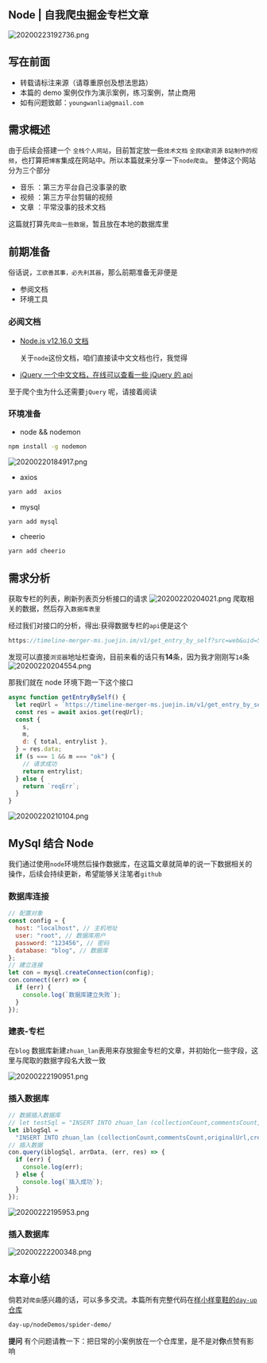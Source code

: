 ## Node | 自我爬虫掘金专栏文章

![20200223192736.png](https://raw.githubusercontent.com/yayxs/Pics/master/img/20200223192736.png)

## 写在前面

- 转载请标注来源（请尊重原创及想法思路）
- 本篇的 demo 案例仅作为演示案例，练习案例，禁止商用
- 如有问题致邮：`youngwanlia@gmail.com`

## 需求概述

由于后续会搭建一个 `全栈个人网站`，目前暂定放一些`技术文档` `全民K歌资源` `B站制作的视频`，也打算把`博客`集成在网站中。所以本篇就来分享一下`node爬虫`。
整体这个网站分为三个部分

- 音乐 ：第三方平台自己没事录的歌
- 视频 ：第三方平台剪辑的视频
- 文章 ：平常没事的技术文档

这篇就打算先`爬虫一些数据`，暂且放在本地的数据库里

## 前期准备

俗话说，`工欲善其事，必先利其器`，那么前期准备无非便是

- 参阅文档
- 环境工具

### 必阅文档

- [Node.js v12.16.0 文档](http://nodejs.cn/api/)

  关于`node`这份文档，咱们直接读中文文档也行，我觉得

- [jQuery 一个中文文档，在线可以查看一些 jQuery 的 api](https://www.jquery123.com/)

至于爬个虫为什么还需要`jQuery` 呢，请接着阅读

### 环境准备

- node && nodemon

```sh
npm install -g nodemon
```

![20200220184917.png](https://raw.githubusercontent.com/yayxs/Pics/master/img/20200220184917.png)

- axios

```sh
yarn add  axios
```

- mysql

```sh
yarn add mysql
```

- cheerio

```sh
yarn add cheerio
```

## 需求分析

获取专栏的列表，刷新列表页分析接口的请求
![20200220204021.png](https://raw.githubusercontent.com/yayxs/Pics/master/img/20200220204021.png)
爬取相关的数据，然后存入`数据库表里`

经过我们对接口的分析，得出:获得数据专栏的`api`便是这个

```js
https://timeline-merger-ms.juejin.im/v1/get_entry_by_self?src=web&uid=5cf00b7c6fb9a07eba2c226f&device_id=1580692913721&token=eyJhY2Nlc3NfdG9rZW4iOiJqa3FzYTJaUzB3cTY3VVBoIiwicmVmcmVzaF90b2tlbiI6ImJrcG9LMnAyaUlSUFRvSFUiLCJ0b2tlbl90eXBlIjoibWFjIiwiZXhwaXJlX2luIjoyNTkyMDAwfQ%3D%3D&targetUid=5cf00b7c6fb9a07eba2c226f&type=post&limit=20&order=createdAt
```

发现可以直接`浏览器`地址栏查询，目前来看的话只有**14**条，因为我才刚刚写`14`条
![20200220204554.png](https://raw.githubusercontent.com/yayxs/Pics/master/img/20200220204554.png)

那我们就在 node 环境下跑一下这个接口

```js
async function getEntryBySelf() {
  let reqUrl = `https://timeline-merger-ms.juejin.im/v1/get_entry_by_self?src=web&uid=5cf00b7c6fb9a07eba2c226f&device_id=1580692913721&token=eyJhY2Nlc3NfdG9rZW4iOiJqa3FzYTJaUzB3cTY3VVBoIiwicmVmcmVzaF90b2tlbiI6ImJrcG9LMnAyaUlSUFRvSFUiLCJ0b2tlbl90eXBlIjoibWFjIiwiZXhwaXJlX2luIjoyNTkyMDAwfQ%3D%3D&targetUid=5cf00b7c6fb9a07eba2c226f&type=post&limit=20&order=createdAt`;
  const res = await axios.get(reqUrl);
  const {
    s,
    m,
    d: { total, entrylist },
  } = res.data;
  if (s === 1 && m === "ok") {
    // 请求成功
    return entrylist;
  } else {
    return `reqErr`;
  }
}
```

![20200220210104.png](https://raw.githubusercontent.com/yayxs/Pics/master/img/20200220210104.png)

## MySql 结合 Node

我们通过使用`node`环境然后操作数据库，在这篇文章就简单的说一下数据相关的操作，后续会持续更新，希望能够关注笔者`github`

### 数据库连接

```js
// 配置对象
const config = {
  host: "localhost", // 主机地址
  user: "root", // 数据库用户
  password: "123456", // 密码
  database: "blog", // 数据库
};
// 建立连接
let con = mysql.createConnection(config);
con.connect((err) => {
  if (err) {
    console.log(`数据库建立失败`);
  }
});
```

### 建表-专栏

在`blog` 数据库新建`zhuan_lan`表用来存放掘金专栏的文章，并初始化一些字段，这里与爬取的数据字段名大致一致

![20200222190951.png](https://raw.githubusercontent.com/yayxs/Pics/master/img/20200222190951.png)

### 插入数据库

```js
// 数据插入数据库
// let testSql = "INSERT INTO zhuan_lan (collectionCount,commentsCount,originalUrl,createdAt,screenshot,content,titlte,category,viewsCount,summaryInfo) VALUES (21,2121,'212','212','212','212','212','221','2121','212')";
let iblogSql =
  "INSERT INTO zhuan_lan (collectionCount,commentsCount,originalUrl,createdAt,screenshot,content,titlte,category,viewsCount,summaryInfo) VALUES (?,?,?,?,?,?,?,?,?,?)";
// 插入数据
con.query(iblogSql, arrData, (err, res) => {
  if (err) {
    console.log(err);
  } else {
    console.log(`插入成功`);
  }
});
```

![20200222195953.png](https://raw.githubusercontent.com/yayxs/Pics/master/img/20200222195953.png)

### 插入数据库

![20200222200348.png](https://raw.githubusercontent.com/yayxs/Pics/master/img/20200222200348.png)

## 本章小结

倘若对`爬虫`感兴趣的话，可以多多交流。本篇所有完整代码在[样小样童鞋的`day-up`仓库](https://github.com/yayxs/day-up/tree/master/nodeDemos/spider-demo)

```sh
day-up/nodeDemos/spider-demo/
```

**提问**
有个问题请教一下：把日常的小案例放在一个仓库里，是不是对**你**点赞有影响

